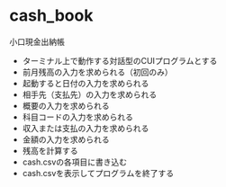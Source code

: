 # cash_book
小口現金出納帳
- ターミナル上で動作する対話型のCUIプログラムとする
- 前月残高の入力を求められる（初回のみ）
- 起動すると日付の入力を求められる
- 相手先（支払先）の入力を求められる
- 概要の入力を求められる
- 科目コードの入力を求められる
- 収入または支払の入力を求められる
- 金額の入力を求められる
- 残高を計算する
- cash.csvの各項目に書き込む
- cash.csvを表示してプログラムを終了する
